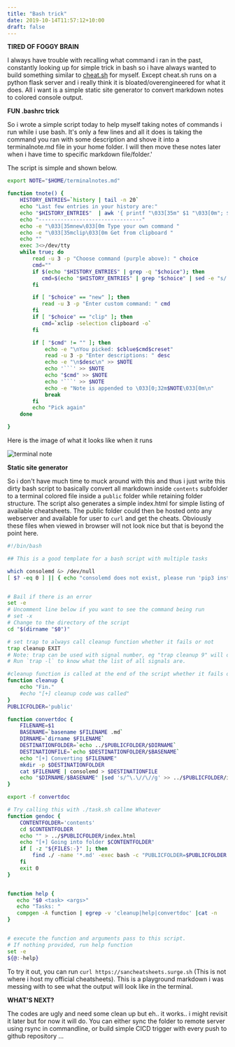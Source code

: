 ```yaml
---
title: "Bash trick"
date: 2019-10-14T11:57:12+10:00
draft: false
---
```


__TIRED OF FOGGY BRAIN__

I always have trouble with recalling what command i ran in the past, constantly looking up for simple trick in bash so i have always wanted to build something similar to [cheat.sh](http://cheat.sh/) for myself. Except cheat.sh runs on a python flask server and i really think it is bloated/overengineered for what it does. All i want is a simple static site generator to convert markdown notes to colored console output. 

__FUN .bashrc trick__

So i wrote a simple script today to help myself taking notes of commands i run while i use bash. It's only a few lines and all it does is taking the command you ran with some description and shove it into a terminalnote.md file in your home folder. I will then move these notes later when i have time to specific markdown file/folder.'

The script is simple and shown below.

```bash
export NOTE="$HOME/terminalnotes.md"

function tnote() {
    HISTORY_ENTRIES=`history | tail -n 20`
    echo "Last few entries in your history are:"
    echo "$HISTORY_ENTRIES"  | awk '{ printf "\033[35m" $1 "\033[0m"; $1 = ""; print $0;}'
    echo "---------------------------------"
    echo -e "\033[35mnew\033[0m Type your own command "
    echo -e "\033[35mclip\033[0m Get from clipboard "
    echo ""
    exec 3<>/dev/tty
    while true; do
        read -u 3 -p "Choose command (purple above): " choice
        cmd=""
        if $(echo "$HISTORY_ENTRIES" | grep -q "$choice"); then
           cmd=$(echo "$HISTORY_ENTRIES" | grep "$choice" | sed -e "s/ *[0-9]* *//")
        fi

        if [ "$choice" == "new" ]; then
           read -u 3 -p "Enter custom command: " cmd
        fi
        if [ "$choice" == "clip" ]; then
           cmd=`xclip -selection clipboard -o`
        fi

        if [ "$cmd" != "" ]; then
            echo -e "\nYou picked: $cblue$cmd$creset"
            read -u 3 -p "Enter descriptions: " desc
            echo -e "\n$desc\n" >> $NOTE
            echo '```' >> $NOTE
            echo "$cmd" >> $NOTE
            echo '```' >> $NOTE
            echo -e "Note is appended to \033[0;32m$NOTE\033[0m\n"
            break
        fi
        echo "Pick again"
    done

}

```

Here is the image of what it looks like when it runs

![terminal note](/static/terminalnote.png)

__Static site generator__

So i don't have much time to muck around with this and thus i just write this dirty bash script to basically convert all markdown inside `contents` subfolder to a terminal colored file inside a `public` folder while retaining folder structure. The script also generates a simple index.html for simple listing of available cheatsheets. The public folder could then be hosted onto any webserver and available for user to `curl` and get the cheats. Obviously these files when viewed in browser will not look nice but that is beyond the point here.


```bash
#!/bin/bash

## This is a good template for a bash script with multiple tasks

which consolemd &> /dev/null
[ $? -eq 0 ] || { echo "consolemd does not exist, please run 'pip3 install consolemd'"; exit 1; }


# Bail if there is an error
set -e
# Uncomment line below if you want to see the command being run
# set -x
# Change to the directory of the script
cd "$(dirname "$0")"

# set trap to always call cleanup function whether it fails or not
trap cleanup EXIT
# Note: trap can be used with signal number, eg "trap cleanup 9" will only be called on sigkill 
# Run `trap -l` to know what the list of all signals are.

#cleanup function is called at the end of the script whether it fails or not
function cleanup {
    echo "Fin."
    #echo "[+] cleanup code was called"
}
PUBLICFOLDER='public'

function convertdoc {
    FILENAME=$1
    BASENAME=`basename $FILENAME .md`
    DIRNAME=`dirname $FILENAME`
    DESTINATIONFOLDER=`echo ../$PUBLICFOLDER/$DIRNAME`
    DESTINATIONFILE=`echo $DESTINATIONFOLDER/$BASENAME`
    echo "[+] Converting $FILENAME" 
    mkdir -p $DESTINATIONFOLDER
    cat $FILENAME | consolemd > $DESTINATIONFILE
    echo "$DIRNAME/$BASENAME" |sed 's/^\.\//\//g' >> ../$PUBLICFOLDER/index.html
}

export -f convertdoc

# Try calling this with ./task.sh callme Whatever
function gendoc {
    CONTENTFOLDER='contents'
    cd $CONTENTFOLDER
    echo "" > ../$PUBLICFOLDER/index.html
    echo "[+] Going into folder $CONTENTFOLDER" 
    if [ -z "${FILES:-}" ]; then
        find ./ -name '*.md' -exec bash -c "PUBLICFOLDER=$PUBLICFOLDER convertdoc {}" \;
    fi
    exit 0
}


function help {
   echo "$0 <task> <args>"
   echo "Tasks: "
   compgen -A function | egrep -v 'cleanup|help|convertdoc' |cat -n
}


# execute the function and arguments pass to this script.
# If nothing provided, run help function
set -e
${@:-help}

```


To try it out, you can run `curl https://sancheatsheets.surge.sh` (This is not where i host my official cheatsheets). This is a playground markdown i was messing with to see what the output will look like in the terminal.

__WHAT'S NEXT?__

The codes are ugly and need some clean up but eh.. it works.. i might revisit it later but for now it will do. You can either sync the folder to remote server using rsync in commandline, or build simple CICD trigger with every push to github repository ... 